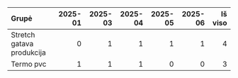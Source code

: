 | Grupė                     |   2025-01 |   2025-03 |   2025-04 |   2025-05 |   2025-06 |   Iš viso |
|:--------------------------|----------:|----------:|----------:|----------:|----------:|----------:|
| Stretch gatava produkcija |         0 |         1 |         1 |         1 |         1 |         4 |
| Termo pvc                 |         1 |         1 |         1 |         0 |         0 |         3 |